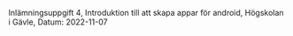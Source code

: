 Inlämningsuppgift 4, Introduktion till att skapa appar för android, Högskolan i Gävle, Datum: 2022-11-07
